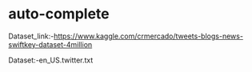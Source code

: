 # auto-complete

Dataset_link:-https://www.kaggle.com/crmercado/tweets-blogs-news-swiftkey-dataset-4million

Dataset:-en_US.twitter.txt
